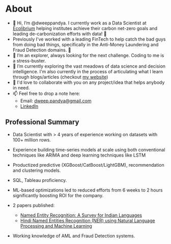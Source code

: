 # About

- 👋 Hi, I’m @dweeppandya. I currently work as a Data Scientist at [Ecolibrium](https://ecolibrium.io/) helping institutes achieve their carbon net-zero goals and leading de-carbonization efforts with data! 🌳
- Previously I've worked with a leading FinTech to help catch the bad guys from doing bad things, specifically in the Anti-Money Laundering and Fraud Detection domains. 🏦
- 👀 I’m an explorer, always looking for the next challenge. Coding to me is a stress-buster. 
- 🌱 I’m currently exploring the vast meadows of data science and decision intelligence. I'm also currently in the process of articulating what I learn through blogs/articles (checkout [my website](https://dweeppandya.github.io/thisisdweep/))
- 💞️ I'd love to collaborate with you on any project/idea that helps anybody in need. 
- 📫 Feel free to drop a note here: 
    - Email: [dweep.pandya@gmail.com](mailto:dweep.pandya@gmail.com)
    - [LinkedIn](https://www.linkedin.com/in/dweeppandya/)


## Professional Summary

- Data Scientist with > 4 years of experience working on datasets with 100+ million rows.
- Experience building time-series models at scale using both conventional techniques like ARIMA and deep learning techniques like LSTM
- Productized predictive (XGBoost/CatBoost/LightGBM), recommendation and clustering models.
- SQL, Tableau proficiency.
- ML-based optimizations led to reduced efforts from 6 weeks to 2 hours significantly boosting ROI for the company.
- 2 papers published:
    - <a href="https://ieeexplore.ieee.org/document/8993236" target="_blank">Named Entity Recognition: A Survey for Indian Languages</a>
    - <a href="http://ijaecs.iraj.in/paper_detail.php?paper_id=16275" target="_blank">Hindi Named Entities Recognition (NER) using Natural Language Processing and Machine Learning</a>

- Working knowledge of AML and Fraud Detection systems.

<!---
dweeppandya/dweeppandya is a ✨ special ✨ repository because its `README.md` (this file) appears on your GitHub profile.
You can click the Preview link to take a look at your changes.
--->
